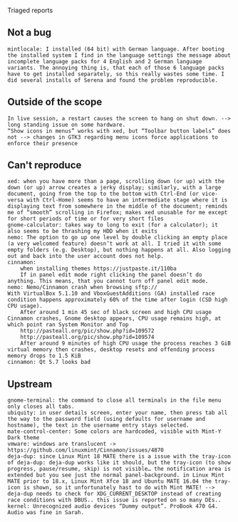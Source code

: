 Triaged reports

Not a bug
---------
    mintlocale: I installed (64 bit) with German language. After booting the installed system I find in the language settings the message about incomplete language packs for 4 English and 2 German language variants. The annoying thing is, that each of those 6 language packs have to get installed separately, so this really wastes some time. I did several installs of Serena and found the problem reproducible.

Outside of the scope
--------------------
    In live session, a restart causes the screen to hang on shut down. --> long standing issue on some hardware.
    “Show icons in menus” works with xed, but “Toolbar button labels” does not --> changes in GTK3 regarding menu icons force applications to enforce their presence

Can't reproduce
---------------
    xed: when you have more than a page, scrolling down (or up) with the down (or up) arrow creates a jerky display; similarly, with a large document, going from the top to the bottom with Ctrl-End (or vice-versa with Ctrl-Home) seems to have an intermediate stage where it is displaying text from somewhere in the middle of the document; reminds me of “smooth” scrolling in Firefox; makes xed unusable for me except for short periods of time or for very short files
    gnome-calculator: takes way to long to exit (for a calculator); it also seems to be thrashing my HDD when it exits
    nemo: The option to go up one level by double clicking an empty place (a very welcomed feature) doesn’t work at all. I tried it with some empty folders (e.g. Desktop), but nothing happens at all. Also logging out and back into the user account does not help.
    cinnamon:
        when installing themes https://justpaste.it/110ba
        If in panel edit mode right clicking the panel doesn’t do anything. This means, that you cannot turn off panel edit mode.
    nemo: Nemo/Cinnamon crash when browsing sftp://
    With VirtualBox 5.1.10 and VboxGuestAdditions (GA) installed race condition happens approximately 60% of the time after login (CSD high CPU usage).
        After around 1 min 45 sec of black screen and high CPU usage Cinnamon crashes, Gnome desktop appears, CPU usage remains high, at which point ran System Monitor and Top
        http://pasteall.org/pic/show.php?id=109572
        http://pasteall.org/pic/show.php?id=109574
        After around 9 minutes of high CPU usage the process reaches 3 GiB virtual memory then crashes, desktop resets and offending process memory drops to 1.5 KiB
    cinnamon: Qt 5.7 looks bad

Upstream
--------
    gnome-terminal: the command to close all terminals in the file menu only closes all tabs.
    ubiquity: in user details screen, enter your name, then press tab all the way to the password field (using defaults for username and hostname), the text in the username entry stays selected.
    mate-control-center: Some colors are hardcoded, visible with Mint-Y Dark theme
    vmware: windows are translucent -> https://github.com/linuxmint/Cinnamon/issues/4870
    deja-dup: since Linux Mint 18 MATE there is a issue with the tray-icon of deja-dup: deja-dup works like it should, but the tray-icon (to show progress, pause/resume, skip) is not visible… the notification area is extended but you see just the normal panel-background. in Linux Mint MATE prior to 18.x, Linux Mint Xfce 18 and Ubuntu MATE 16.04 the tray-icon is shown, so it unfortunately hast to do with Mint MATE! --> deja-dup needs to check for XDG_CURRENT_DESKTOP instead of creating race conditions with DBUS.. this issue is reported on so many DEs..
    kernel: Unrecognized audio devices “Dummy output”. ProBook 470 G4. Audio was fine in Sarah.